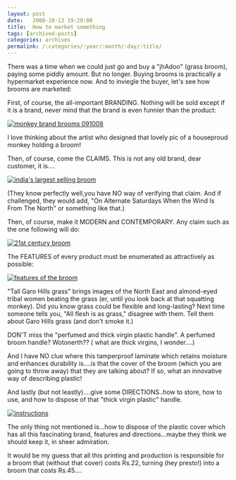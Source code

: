 ```yaml
---
layout: post
date:	2008-10-13 19:29:00
title:  How to market something
tags: [archived-posts]
categories: archives
permalink: /:categories/:year/:month/:day/:title/
---
```

There was a time when we could just go and buy a "jhAdoo" (grass broom), paying some piddly amount. But no longer. Buying brooms is practically a hypermarket experience now. And to inviegle the buyer, let's see how brooms are marketed:

First, of course, the all-important BRANDING. Nothing will be sold except if it is a brand, never mind that the brand is  even funnier than the product:


<a href="http://s297.photobucket.com/albums/mm205/depontis/?action=view&current=IMG_1479.jpg" target="_blank"><img src="http://i297.photobucket.com/albums/mm205/depontis/IMG_1479.jpg" border="0" alt="monkey brand brooms 091008"></a>

I love thinking about the artist who designed that lovely pic of a houseproud monkey holding a broom!


Then, of course, come the CLAIMS. This is not any old brand, dear customer, it is....


<a href="http://s297.photobucket.com/albums/mm205/depontis/?action=view&current=IMG_1478.jpg" target="_blank"><img src="http://i297.photobucket.com/albums/mm205/depontis/IMG_1478.jpg" border="0" alt="india's largest selling broom"></a>

(They know perfectly well,you have NO way of verifying that claim. And if challenged, they would add, "On Alternate Saturdays When the Wind Is From The North" or something like that.)

Then, of course, make it MODERN and CONTEMPORARY. Any claim such as the one following will do:


<a href="http://s297.photobucket.com/albums/mm205/depontis/?action=view&current=IMG_1476.jpg" target="_blank"><img src="http://i297.photobucket.com/albums/mm205/depontis/IMG_1476.jpg" border="0" alt="21st century broom"></a>



The FEATURES of every product must be enumerated as attractively as possible:


<a href="http://s297.photobucket.com/albums/mm205/depontis/?action=view&current=IMG_1480.jpg" target="_blank"><img src="http://i297.photobucket.com/albums/mm205/depontis/IMG_1480.jpg" border="0" alt="features of the broom"></a>

"Tall Garo Hills grass" brings images of the North East and almond-eyed tribal women beating the grass (er, until you look back at that squatting monkey). Did you know grass could be flexible and long-lasting? Next time someone tells you, "All flesh is as grass," disagree with them. Tell them about Garo Hills grass (and don't smoke it.)


DON'T miss the "perfumed and thick virgin plastic handle". A perfumed broom handle? Wotonerth?? ( what are thick virgins, I wonder....)


And I have NO clue where this tamperproof laminate which retains moisture and enhances durability is....is that the cover of the broom (which you are going to throw away) that they are talking about? If so, what an innovative way of describing plastic!

And lastly (but not leastly)....give some DIRECTIONS..how to store, how to use, and how to dispose of that "thick virgin plastic" handle.

<a href="http://s297.photobucket.com/albums/mm205/depontis/?action=view&current=IMG_1481.jpg" target="_blank"><img src="http://i297.photobucket.com/albums/mm205/depontis/IMG_1481.jpg" border="0" alt="instructions"></a>


The only thing not mentioned is...how to dispose of the plastic cover which has all this fascinating brand, features and directions...maybe they think we should keep it, in sheer admiration.

It would be my guess that all this printing and production is responsible for a broom that (without that cover) costs Rs.22, turning (hey presto!) into a broom that costs Rs.45....
